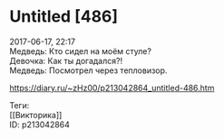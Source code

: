 Untitled [486]
===============

   
 2017-06-17, 22:17   
  Медведь: Кто сидел на моём стуле?   
 Девочка: Как ты догадался?!   
 Медведь: Посмотрел через тепловизор.   
    
 <https://diary.ru/~zHz00/p213042864_untitled-486.htm>   
   
 Теги:   
 [[Викторика]]   
 ID: p213042864